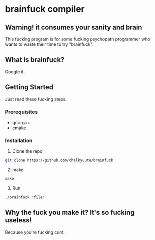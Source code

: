 # brainfuck compiler
## Warning! it consumes your sanity and brain

This fucking program is for some fucking psychopath programmer who wants to waste their time to try "brainfuck".

## What is brainfuck?

Google it.

## Getting Started

Just read these fucking steps.

### Prerequisites
- gcc-g++
- cmake
### Installation

1.  Clone the repo
```sh
git clone https://github.com/chalkyuuta/brainfuck
```

2.  make
```sh
make
```
3.  Run
```sh
./brainfuck *file*
```

## Why the fuck you make it? It's so fucking useless!

Because you're fucking cunt.

